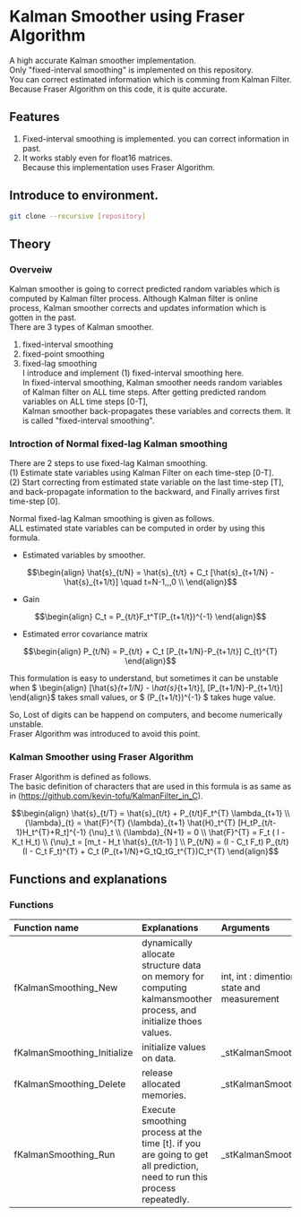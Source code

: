 # Kalman Smoother using Fraser Algorithm
 A high accurate Kalman smoother implementation.  
Only "fixed-interval smoothing" is implemented on this repository.  
You can correct estimated information which is comming from Kalman Filter.  
Because Fraser Algorithm on this code, it is quite accurate.  

## Features

 1. Fixed-interval smoothing is implemented. you can correct information in past.  
 2. It works stably even for float16 matrices.  
    Because this implementation uses Fraser Algorithm.  

## Introduce to environment.

```bash
git clone --recursive [repository]
```

## Theory

### Overveiw

Kalman smoother is going to correct predicted random variables which is computed by Kalman filter process. Although Kalman filter is online process, Kalman smoother corrects and updates information which is gotten in the past.  
There are 3 types of Kalman smoother.  

 1. fixed-interval smoothing
 2. fixed-point smoothing  
 3. fixed-lag smoothing  
 I introduce and implement (1) fixed-interval smoothing here.  
In fixed-interval smoothing, Kalman smoother needs random variables of Kalman filter on ALL time steps.
After getting predicted random variables on ALL time steps [0-T],  
Kalman smoother back-propagates these variables and corrects them.
It is called "fixed-interval smoothing".  

### Introction of Normal fixed-lag Kalman smoothing  
 There are 2 steps to use fixed-lag Kalman smoothing.  
(1) Estimate state variables using Kalman Filter on each time-step [0-T].  
(2) Start correcting from estimated state variable on the last time-step [T],  
    and back-propagate information to the backward, and Finally arrives first time-step [0].

Normal fixed-lag Kalman smoothing is given as follows.  
ALL estimated state variables can be computed in order by using this formula.  

* Estimated variables by smoother.

```math
\begin{align}
    \hat{s}_{t/N} = \hat{s}_{t/t} + C_t [\hat{s}_{t+1/N} - \hat{s}_{t+1/t}] \quad t=N-1,,,0 \\
\end{align}
```

* Gain

```math
\begin{align}
    C_t = P_{t/t}F_t^T(P_{t+1/t})^{-1}
\end{align}
```


* Estimated error covariance matrix
<!-- <img src="https://github.com/kevin-tofu/KalmanSmoother_C/blob/master/imgs/eq3.jpg" alt="eq3" title="formulation3"> -->
```math
\begin{align}
    P_{t/N} = P_{t/t} + C_t [P_{t+1/N}-P_{t+1/t}] C_{t}^{T}
\end{align}
```

 This formulation is easy to understand, but sometimes it can be unstable when $ \begin{align} [\hat{s}_{t+1/N} - \hat{s}_{t+1/t}], [P_{t+1/N}-P_{t+1/t}] \end{align}$ takes small values, or $ (P_{t+1/t})^{-1} $ takes huge value.  

 So, Lost of digits can be happend on computers, and become numerically unstable.  
Fraser Algorithm was introduced to avoid this point.

### Kalman Smoother using Fraser Algorithm

Fraser Algorithm is defined as follows.  
The basic definition of characters that are used in this formula is as same as  in (https://github.com/kevin-tofu/KalmanFilter_in_C).  

<!-- <img src="https://github.com/kevin-tofu/KalmanSmoother_C/blob/master/imgs/eq_Fraser.jpg" alt="eq_Fraser" title="eq_Fraser"> -->
```math
\begin{align}
    \hat{s}_{t/T} = \hat{s}_{t/t} + P_{t/t}F_t^{T} \lambda_{t+1} \\
    {\lambda}_{t} = \hat{F}^{T} {\lambda}_{t+1} \hat{H}_t^{T} [H_tP_{t/t-1}H_t^{T}+R_t]^{-1} {\nu}_t \\
    {\lambda}_{N+1} = 0 \\
    \hat{F}^{T} = F_t ( I - K_t H_t) \\
    {\nu}_t = [m_t - H_t \hat{s}_{t/t-1} ] \\
    P_{t/N} = (I - C_t F_t) P_{t/t} (I - C_t F_t)^{T} + C_t (P_{t+1/N}+G_tQ_tG_t^{T})C_t^{T}
\end{align}
```

## Functions and explanations

### Functions

|Function name|Explanations|Arguments|
|:---|:---|:---|
|fKalmanSmoothing_New|dynamically allocate structure data on memory for computing kalmansmoother process, and initialize thoes values.|int, int : dimention of state and measurement|
|fKalmanSmoothing_Initialize|initialize values on data.|_stKalmanSmoothing*|
|fKalmanSmoothing_Delete| release allocated memories.|_stKalmanSmoothing*|
|fKalmanSmoothing_Run| Execute smoothing process at the time [t]. if you are going to get all prediction, need to run this process repeatedly. |_stKalmanSmoothing*|
